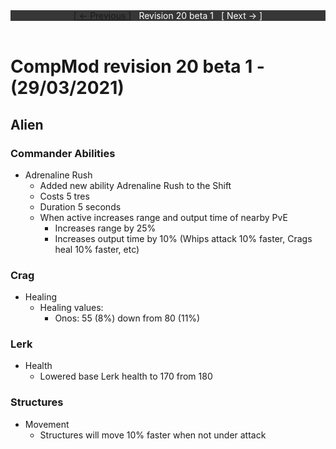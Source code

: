 <div style="width:100%;background-color:#373737;color:#FFFFFF;text-align:center">
<div style="display:inline-block;float:left;padding-left:20%">
<a href="revision19">
[ <- Previous ]
</a>
</div>
<div style="display:inline-block;">
Revision 20 beta 1
</div>
<div style="display:inline-block;float:right;padding-right:20%">
[ Next -> ]
</div>
</div>

<br />

# CompMod revision 20 beta 1 - (29/03/2021)
## Alien

### Commander Abilities
* Adrenaline Rush
  * Added new ability Adrenaline Rush to the Shift
  * Costs 5 tres
  * Duration 5 seconds
  * When active increases range and output time of nearby PvE
    * Increases range by 25%
    * Increases output time by 10% (Whips attack 10% faster, Crags heal 10% faster, etc)

### Crag
* Healing
  * Healing values:
    * Onos: 55  (8%) down from 80 (11%)

### Lerk
* Health
  * Lowered base Lerk health to 170 from 180

### Structures
* Movement
  * Structures will move 10% faster when not under attack

<br/>

